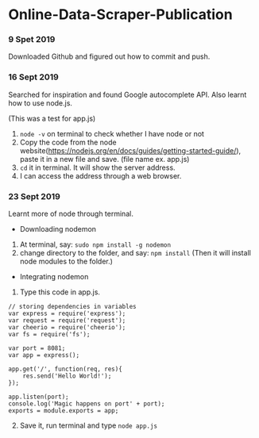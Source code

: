 # Online-Data-Scraper-Publication

### 9 Spet 2019
Downloaded Github and figured out how to commit and push.

### 16 Sept 2019
Searched for inspiration and found Google autocomplete API. Also learnt how to use node.js. 

(This was a test for app.js)
 1. `node -v` on terminal to check whether I have node or not
 2. Copy the code from the node website(https://nodejs.org/en/docs/guides/getting-started-guide/), paste it in a new file and save. (file name ex. app.js)
 3. `cd` it in terminal. It will show the server address.
 4. I can access the address through a web browser.

### 23 Sept 2019
Learnt more of node through terminal.

* Downloading nodemon
 1. At terminal, say:
`sudo npm install -g nodemon`
 2. change directory to the folder, and say:
`npm install`
 (Then it will install node modules to the folder.)

* Integrating nodemon
 1. Type this code in app.js.
```
// storing dependencies in variables
var express = require('express');
var request = require('request');
var cheerio = require('cheerio');
var fs = require('fs');

var port = 8081;
var app = express();

app.get('/', function(req, res){
    res.send('Hello World!');
});

app.listen(port);
console.log('Magic happens on port' + port);
exports = module.exports = app;
```
 2. Save it, run terminal and type `node app.js`